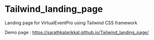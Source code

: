 # Tailwind_landing_page
Landing page for VirtualEventPro using Tailwind CSS framework


Demo page : https://sarathkalarikkal.github.io/Tailwind_landing_page/
